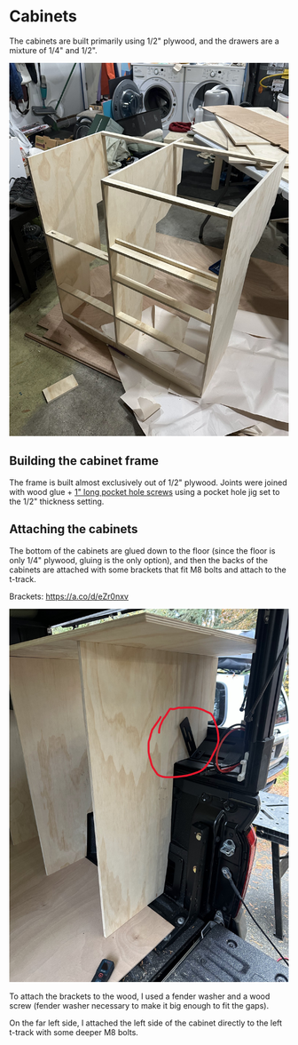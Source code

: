 # Cabinets

The cabinets are built primarily using 1/2" plywood, and the drawers are a mixture of 1/4" and 1/2".

![Picture of cabinet frame](./img/cabinet-frame-1.jpg)

## Building the cabinet frame

The frame is built almost exclusively out of 1/2" plywood. Joints were joined with wood glue + [1" long pocket hole screws](https://www.homedepot.com/p/Kreg-1-in-Internal-Square-Coarse-Zinc-Plated-Steel-Square-Head-Square-Pocket-Hole-Screws-100-Pack-SPS-C1-100/100566495) using a pocket hole jig set to the 1/2" thickness setting.

## Attaching the cabinets

The bottom of the cabinets are glued down to the floor (since the floor is only 1/4" plywood, gluing is the only option), and then the backs of the cabinets are attached with some brackets that fit M8 bolts and attach to the t-track.

Brackets: https://a.co/d/eZr0nxv

![Picture of bracket](./img/cabinet-bracket.jpg)

To attach the brackets to the wood, I used a fender washer and a wood screw (fender washer necessary to make it big enough to fit the gaps).

On the far left side, I attached the left side of the cabinet directly to the left t-track with some deeper M8 bolts.
